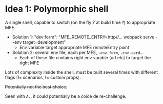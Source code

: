 # Idea 1: Polymorphic shell

A single shell, capable to switch (on the fly ? at build time ?) to appropriate MFE.

- Solution 1: "dev:form": "MFE_REMOTE_ENTRY=http//... webpack serve --env target=development"
  - Env variable target appropriate MFE remoteEntry point
- Solution 2: several env file, each per MFE, `.env.form`, `.env.card`...
  - Each of these file contains right env varable (url etc) to target the right MFE

Lots of complexity inside the shell, must be built several times with different flags (!= scenarios, != custom props).

~~Potentially not the best choice.~~

Seen with `A.`, it could potentially be a coice de re-challenge.